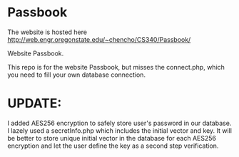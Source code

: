 # Passbook

The website is hosted here http://web.engr.oregonstate.edu/~chencho/CS340/Passbook/

Website Passbook.

This repo is for the website Passbook, but misses the connect.php, which you need to fill your own database connection.

# UPDATE:

I added AES256 encryption to safely store user's password in our database. I lazely used a secretInfo.php which includes the initial vector and key. It will be better to store unique initial vector in the database for each AES256 encryption and let the user define the key as a second step verification.
